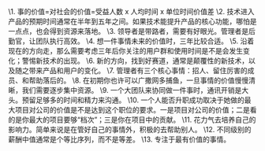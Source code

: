 \1. 事的价值=对社会的价值=受益人数 x 人均时间 x 单位时间价值差
\2. 技术进入产品的预期时间通常在半年到五年之间。如果技术能提升产品的核心功能，哪怕是一点点，也会得到资源来落地。
\3. 领导者是带路者，需要有好眼光。管理者是后勤官，让团队执行高效。
\4. 想一件事情未来的价值时，三年比较合适。
\5. 沿着现在的方向走，那么需要考虑三年后你关注的用户群和使用时间是不是会发生变化；警惕新技术的出现。
\6. 新的方向，找到好赛道，通常是颠覆性的新技术，以及随之带来产品和用户的变化。
\7. 管理者有三个核心事情：招人、留住厉害的成员、和帮助落后的。
\8. 在初期你也许可以广撒网多捕鱼，一旦事情的价值慢慢清晰，我们需要逐步集中资源。
\9. 一个大团队来协同做一件事时，通讯开销是大头。预留足够多的时间和精力来沟通。
\10. 一个人能否升职成功取决于她做的最大项目对公司的价值是不是达到这个职位的要求。一是项目对公司的价值；二是看的是你最大的项目要够“档次”；三是你在项目中的贡献。
\11. 花力气去培养自己的影响力。简单来说是在管好自己的事情外，积极的去帮助别人。
\12. 不同级别的薪酬中值通常是个等比序列，而不是等差。
\13. 专注于最有价值的事情。